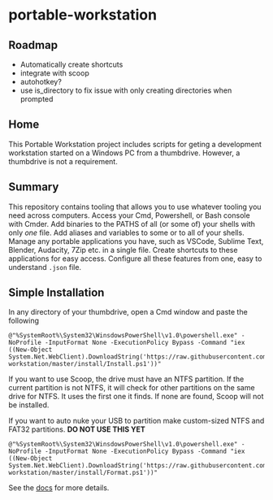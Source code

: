 # portable-workstation

## Roadmap

- Automatically create shortcuts
- integrate with scoop
- autohotkey?
- use is_directory to fix issue with only creating directories when prompted

## Home

This Portable Workstation project includes scripts for geting a development workstation started on a Windows PC from a thumbdrive. However, a thumbdrive is not a requirement.

## Summary

This repository contains tooling that allows you to use whatever tooling you need across computers. Access your Cmd, Powershell, or Bash console with Cmder. Add binaries to the PATHS of all (or some of) your shells with only *one* file. Add aliases and variables to some or to all of your shells. Manage any portable applications you have, such as VSCode, Sublime Text, Blender, Audacity, 7Zip etc. in a single file. Create shortcuts to these applications for easy access. Configure all these features from one, easy to understand `.json` file.

## Simple Installation

In any directory of your thumbdrive, open a Cmd window and paste the following

```batch
@"%SystemRoot%\System32\WinsdowsPowerShell\v1.0\powershell.exe" -NoProfile -InputFormat None -ExecutionPolicy Bypass -Command "iex ((New-Object System.Net.WebClient).DownloadString('https://raw.githubusercontent.com/EanKeen/portable-workstation/master/install/Install.ps1'))"
```

If you want to use Scoop, the drive must have an NTFS partition. If the current partition is not NTFS, it will check for other partitions on the same drive for NTFS. It uses the first one it finds. If none are found, Scoop will not be installed.

If you want to auto nuke your USB to partition make custom-sized NTFS and FAT32 partitions.
**DO NOT USE THIS YET**

```batch
@"%SystemRoot%\System32\WinsdowsPowerShell\v1.0\powershell.exe" -NoProfile -InputFormat None -ExecutionPolicy Bypass -Command "iex ((New-Object System.Net.WebClient).DownloadString('https://raw.githubusercontent.com/EanKeen/portable-workstation/master/install/Format.ps1'))"
```

See the [docs](https://eankeen.github.io/portable-workstation) for more details.